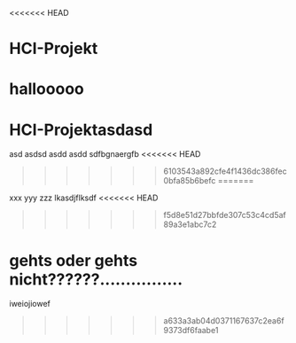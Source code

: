 <<<<<<< HEAD
# HCI-Projekt

hallooooo
=======
# HCI-Projektasdasd
asd
asdsd
asdd
asdd
sdfbgnaergfb
<<<<<<< HEAD
>>>>>>> 6103543a892cfe4f1436dc386fec0bfa85b6befc
=======

xxx
yyy
zzz
lkasdjflksdf
<<<<<<< HEAD
>>>>>>> f5d8e51d27bbfde307c53c4cd5af89a3e1abc7c2




gehts oder gehts nicht??????................
=======
iweiojiowef
>>>>>>> a633a3ab04d0371167637c2ea6f9373df6faabe1
